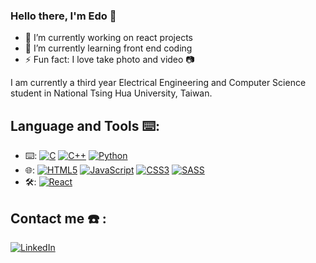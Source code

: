 ### Hello there, I'm Edo 👋

- 🔭 I’m currently working on react projects 
- 🌱 I’m currently learning front end coding
- ⚡ Fun fact: I love take photo and video 📷 

I am currently a third year Electrical Engineering and Computer Science student in National Tsing Hua University, Taiwan. 


## Language and Tools ⌨️:
- :keyboard:: <a href="">![C](https://img.shields.io/badge/C-00599C?style=for-the-badge&logo=c&logoColor=white)</a> <a href="">![C++](https://img.shields.io/badge/C%2B%2B-00599C?style=for-the-badge&logo=c%2B%2B&logoColor=white)</a> <a href="">![Python](https://img.shields.io/badge/Python-14354C?style=for-the-badge&logo=python&logoColor=white)</a> 
- :globe_with_meridians:: <a href="">![HTML5](https://img.shields.io/badge/HTML5-E34F26?style=for-the-badge&logo=html5&logoColor=white)</a> <a href="">![JavaScript](https://img.shields.io/badge/JavaScript-F7DF1E?style=for-the-badge&logo=javascript&logoColor=black)</a> <a href="">![CSS3](https://img.shields.io/badge/CSS3-1572B6?style=for-the-badge&logo=css3&logoColor=white)</a> <a href="">![SASS](https://img.shields.io/badge/Sass-CC6699?style=for-the-badge&logo=sass&logoColor=white)</a>
- :hammer_and_wrench:: <a href="">![React](https://img.shields.io/badge/React-20232A?style=for-the-badge&logo=react&logoColor=61DAFB)</a> 
## Contact me ☎️ :
[![LinkedIn][linkedin-shield]][linkedin-url]




[linkedin-shield]: https://img.shields.io/badge/-LinkedIn-black.svg?style=for-the-badge&logo=linkedin&colorB=555
[linkedin-url]: http://www.linkedin.com/in/edoardo-dominikus
